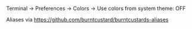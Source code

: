 Terminal -> Preferences -> Colors -> Use colors from system theme: OFF

Aliases via https://github.com/burntcustard/burntcustards-aliases
